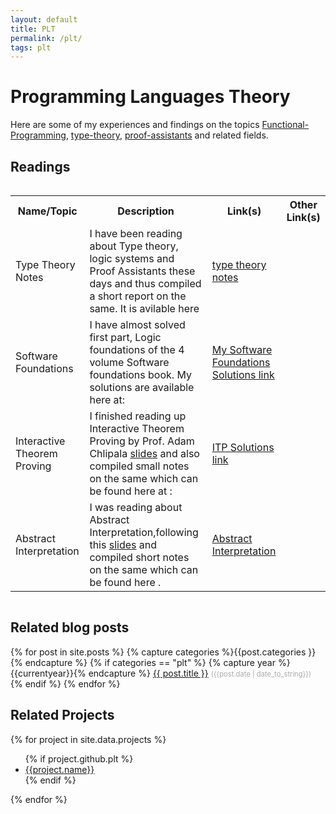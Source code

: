 ```yaml
---
layout: default
title: PLT
permalink: /plt/
tags: plt
---
```


<h1>Programming Languages Theory</h1>

Here are some of my experiences and findings on the topics 
[Functional-Programming](https://en.wikipedia.org/wiki/Functional_programming),	
[type-theory](https://en.wikipedia.org/wiki/Type_theory),
[proof-assistants](https://en.wikipedia.org/wiki/Proof_assistant) and related fields.

<h2>Readings</h2>

<div style="overflow-x:auto;">
<table id="plt-table" style="width:100%">
  <tr>
  	<th>Name/Topic</th>
    <th>Description</th>
    <th>Link(s)</th> 
    <th>Other Link(s)</th>
  </tr>
  <tr>
  	<td>Type Theory Notes</td>
    <td>I have been reading about Type theory, logic systems and Proof Assistants these days and thus compiled a short report on the same. It is avilable here</td>
    <td><a href="https://github.com/SatyendraBanjare/Type-Theory-notes">type theory notes</a></td> 
  </tr>
  <tr>
    <td>Software Foundations</td>
    <td>I have almost solved first part, Logic foundations of the 4 volume Software foundations book. My solutions are available here at: </td>
    <td><a href="https://github.com/SatyendraBanjare/software-foundations">My Software Foundations Solutions link</a></td> 
  </tr>
  <tr>
    <td>Interactive Theorem Proving</td>
    <td>I finished reading up Interactive Theorem Proving by Prof. Adam Chlipala <a href="http://adam.chlipala.net/itp/">slides</a> 
    	 and also compiled small notes on the same which can be found here at :
    </td>
    <td><a href="https://github.com/SatyendraBanjare/itp">ITP Solutions link</a></td> 
  </tr>
  <tr>
  <td>Abstract Interpretation</td>
    <td>I was reading about Abstract Interpretation,following this <a href="http://web.mit.edu/afs/athena.mit.edu/course/16/16.399/www/">slides</a>  and compiled short notes on the same which can be found here .
    </td>
    <td><a href="https://github.com/SatyendraBanjare/MIT-Abstract-Interpretation-16.399">Abstract Interpretation</a></td> 
  </tr>
  <!-- <tr>
	  <td>Understanding Computation</td>
    <td>short compiled notes for this book by XYZ.</td>
    <td><a href="https://github.com/SatyendraBanjare/MIT-Abstract-Interpretation-16.399">Abstract Interpretation</a></td> 
  </tr> -->
  <!-- <tr>
	<td>Differential Privacy</td>
    <td>short compiled notes for this book by XYZ.</td>
    <td><a href="https://github.com/SatyendraBanjare/MIT-Abstract-Interpretation-16.399">Abstract Interpretation</a></td> 
  </tr>
  <tr>
	<td>Verified Quantum Systems</td>
    <td>short compiled notes for this book by XYZ.</td>
    <td><a href="https://github.com/SatyendraBanjare/MIT-Abstract-Interpretation-16.399">Abstract Interpretation</a></td> 
  </tr>
  <tr>
	<td>Verified ML</td>
    <td>short compiled notes for this book by XYZ.</td>
    <td><a href="https://github.com/SatyendraBanjare/MIT-Abstract-Interpretation-16.399">Abstract Interpretation</a></td> 
  </tr> -->
</table>
</div>



<h2>Related blog posts</h2>
{% for post in site.posts %}
  {% capture categories %}{{post.categories }}{% endcapture %}
  {% if categories == "plt" %}
    {% capture year %}{{currentyear}}{% endcapture %} 
  <a href="{{ post.url | prepend: site.baseurl }}" class="post-link"> {{ post.title }}</a> <ran style="color:#aaa;font-size:0.8em;">({{post.date | date_to_string}})</ran>
  {% endif %}   
{% endfor %}

<h2>Related Projects</h2>

{% for project in site.data.projects %}
<ul>
	{% if project.github.plt %}
	<li>
		<a href="{{project.url}}">{{project.name}}</a>
	</li> 
	{% endif %}
</ul>
{% endfor %}

